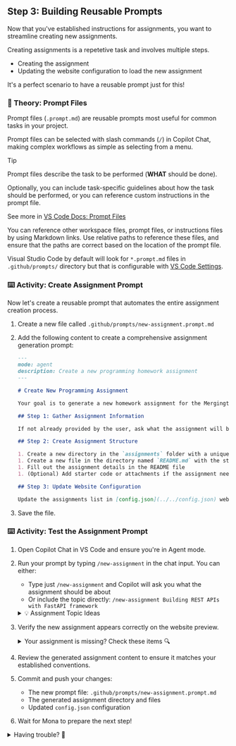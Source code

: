 ## Step 3: Building Reusable Prompts

Now that you've established instructions for assignments, you want to streamline creating new assignments.

Creating assignments is a repetetive task and involves multiple steps.

- Creating the assignment
- Updating the website configuration to load the new assignment

It's a perfect scenario to have a reusable prompt just for this!

### 📖 Theory: Prompt Files

Prompt files (`.prompt.md`) are reusable prompts most useful for common tasks in your project.

Prompt files can be selected with slash commands (`/`) in Copilot Chat, making complex workflows as simple as selecting from a menu.

> [!TIP]
> Prompt files describe the task to be performed (**WHAT** should be done).
>
> Optionally, you can include task-specific guidelines about how the task should be performed, or you can reference custom instructions in the prompt file.
>
> See more in [VS Code Docs: Prompt Files](https://code.visualstudio.com/docs/copilot/copilot-customization#_prompt-files-experimental)

You can reference other workspace files, prompt files, or instructions files by using Markdown links. Use relative paths to reference these files, and ensure that the paths are correct based on the location of the prompt file.

Visual Studio Code by default will look for `*.prompt.md` files in `.github/prompts/` directory but that is configurable with [VS Code Settings](vscode://settings/chat.promptFilesLocations).

### ⌨️ Activity: Create Assignment Prompt

Now let's create a reusable prompt that automates the entire assignment creation process.

1. Create a new file called `.github/prompts/new-assignment.prompt.md`

1. Add the following content to create a comprehensive assignment generation prompt:

   ```markdown
   ---
   mode: agent
   description: Create a new programming homework assignment
   ---

   # Create New Programming Assignment

   Your goal is to generate a new homework assignment for the Mergington High School students.

   ## Step 1: Gather Assignment Information

   If not already provided by the user, ask what the assignment will be about.

   ## Step 2: Create Assignment Structure

   1. Create a new directory in the `assignments` folder with a unique name based on the assignment topic
   1. Create a new file in the directory named `README.md` with the structure from the [assignment-template.md](../../templates/assignment-template.md) file
   1. Fill out the assignment details in the README file
   1. (Optional) Add starter code or attachments if the assignment needs them - add these files to the same assignment folder

   ## Step 3: Update Website Configuration

   Update the assignments list in [config.json](../../config.json) website configuration file to include the new assignment. For the dueDate field, use the current date plus 7 days unless specified otherwise.
   ```

1. Save the file.

### ⌨️ Activity: Test the Assignment Prompt

1. Open Copilot Chat in VS Code and ensure you're in Agent mode.

1. Run your prompt by typing `/new-assignment` in the chat input. You can either:

   - Type just `/new-assignment` and Copilot will ask you what the assignment should be about
   - Or include the topic directly: `/new-assignment Building REST APIs with FastAPI framework`

   <details>
   <summary>💡 Assignment Topic Ideas</summary>

   ```text
   Python Text Processing - working with strings, file I/O, and text manipulation
   ```

   ```text
   Data Structures in Python - lists, dictionaries, sets, and tuples
   ```

   ```text
   Python Data Visualization - using matplotlib or plotly for charts and graphs
   ```

   ```text
   Building REST APIs with FastAPI framework
   ```

   ```text
   Statistics with Python - data analysis and statistical calculations using pandas and numpy
   ```

   </details>

1. Verify the new assignment appears correctly on the website preview.

   <details>
   <summary>Your assignment is missing? Check these items 🔍</summary>

   - Refresh the page
   - A new directory was created in `assignments/`
   - The `config.json` file was updated with the new assignment

   </details>

1. Review the generated assignment content to ensure it matches your established conventions.

1. Commit and push your changes:

   - The new prompt file: `.github/prompts/new-assignment.prompt.md`
   - The generated assignment directory and files
   - Updated `config.json` configuration

1. Wait for Mona to prepare the next step!

<details>
<summary>Having trouble? 🤷</summary><br/>

- Make sure the prompt file is in `.github/prompts/` directory with the `.prompt.md` extension

</details>
